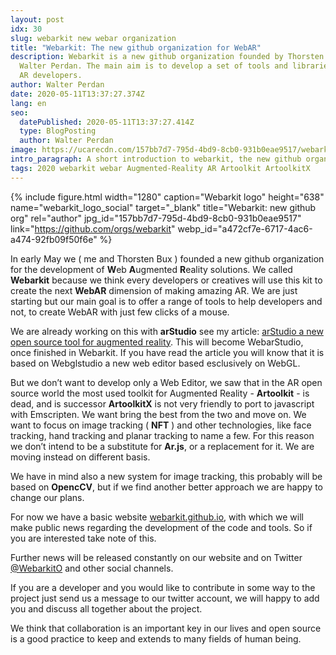 ```yaml
---
layout: post
idx: 30
slug: webarkit new webar organization
title: "Webarkit: The new github organization for WebAR"
description: Webarkit is a new github organization founded by Thorsten Bux and
  Walter Perdan. The main aim is to develop a set of tools and libraries to help
  AR developers.
author: Walter Perdan
date: 2020-05-11T13:37:27.374Z
lang: en
seo:
  datePublished: 2020-05-11T13:37:27.414Z
  type: BlogPosting
  author: Walter Perdan
image: https://ucarecdn.com/157bb7d7-795d-4bd9-8cb0-931b0eae9517/webarkit_logo_social.jpg
intro_paragraph: A short introduction to webarkit, the new github organization for the WebAR.
tags: 2020 webarkit webar Augmented-Reality AR Artoolkit ArtoolkitX
---
```

{% include figure.html width="1280" caption="Webarkit logo" height="638" name="webarkit_logo_social" target="_blank" title="Webarkit: new github org" rel="author" jpg_id="157bb7d7-795d-4bd9-8cb0-931b0eae9517" link="https://github.com/orgs/webarkit" webp_id="a472cf7e-6717-4ac6-a474-92fb09f50f6e" %}

In early May we ( me and Thorsten Bux ) founded a new github organization for the development of **W**eb **A**ugmented **R**eality solutions. We called **Webarkit** because we think every developers or creatives will use this kit to create the next **WebAR** dimension of making amazing AR. We are just starting but our main goal is to offer a range of tools to help developers and not, to create WebAR with just few clicks of a mouse.

We are already working on this with **arStudio** see my article: [arStudio a new open source tool for augmented reality](https://www.kalwaltart.com/blog/2020/02/08/arstudio-new-open-source-tool-augmented-reality/). This will become WebarStudio, once finished in Webarkit. If you have read the article you will know that it is based on Webglstudio a new web editor based esclusively on WebGL.

But we don’t want to develop only a Web Editor, we saw that in the AR open source world the most used toolkit for Augmented Reality - **Artoolkit** - is dead, and is successor **ArtoolkitX** is not very friendly to port to javascript with Emscripten. We want bring the best from the two and move on. We want to focus on image tracking ( **NFT** ) and other technologies, like face tracking, hand tracking and planar tracking to name a few. For this reason we don’t intend to be a substitute for **Ar.js**, or a replacement for it. We are moving instead on different basis.

We have in mind also a new system for image tracking, this probably will be based on **OpencCV**, but if we find another better approach we are happy to change our plans.

For now we have a basic website [webarkit.github.io](https://webarkit.github.io/), with which we will make public news regarding the development of the code and tools. So if you are interested take note of this.

Further news will be released constantly on our website and on Twitter [@WebarkitO](https://twitter.com/WebarkitO) and other social channels.

If you are a developer and you would like to contribute in some way to the project just send us a message to our twitter account, we will happy to add you and discuss all together about the project.

We think that collaboration is an important key in our lives and open source is a good practice to keep and extends to many fields of human being.